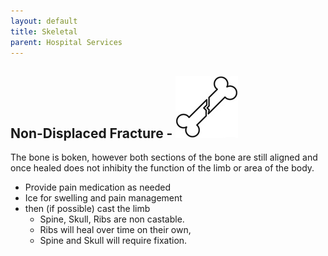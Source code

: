 ```yaml
---
layout: default
title: Skeletal
parent: Hospital Services
---
```


## [](header-2)Non-Displaced Fracture - ![](https://raw.githubusercontent.com/dangitrp/medical-rp-guide/main/assets/images/fracture-nondisplaced.jpg)

The bone is boken, however both sections of the bone are still aligned and once healed does not inhibity the function of the limb or area of the body.

* Provide pain medication as needed
* Ice for swelling and pain management
* then (if possible) cast the limb
  * Spine, Skull, Ribs are non castable. 
  * Ribs will heal over time on their own, 
  * Spine and Skull will require fixation.
